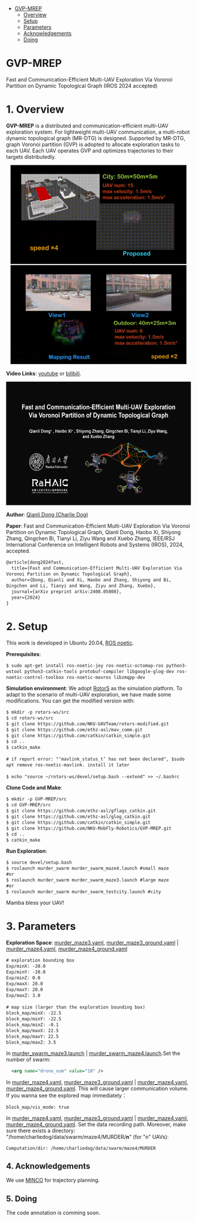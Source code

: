- [GVP-MREP](#GVP-MREP)
  - [Overview](#1-overview)
  - [Setup](#2-setup)
  - [Parameters](#3-parameters)
  - [Acknowledgements](#4-acknowledgements)
  - [Doing](#5-doing)


# GVP-MREP
Fast and Communication-Efficient Multi-UAV Exploration Via Voronoi Partition on Dynamic Topological Graph (IROS 2024 accepted)

# 1. Overview
**GVP-MREP** is a distributed and communication-efficient multi-UAV exploration system. For lightweight multi-UAV communication, a multi-robot dynamic topological graph (MR-DTG) is designed. Supported by MR-DTG, graph Voronoi partition (GVP) is adopted to allocate exploration tasks to each UAV. Each UAV operates GVP and optimizes trajectories to their targets distributedly.   
<p align="center">
  <img src="pics/0.gif" width = "480" height = "270"/>
  <img src="pics/1.gif" width = "480" height = "270"/>
</p>

**Video Links**: [youtube](https://www.youtube.com/watch?v=AtG9stNVjX0) or [bilibili](https://www.bilibili.com/video/BV1KC411h79h/).
<a href="https://www.youtube.com/watch?v=AtG9stNVjX0" target="blank">
    <p align="center">
        <img src="pics/cover.png" width="600" height="337" />
    </p>
</a>

**Author**: [Qianli Dong (Charlie Dog)](https://github.com/charlie-dog)

**Paper**: Fast and Communication-Efficient Multi-UAV Exploration Via Voronoi Partition on Dynamic Topological Graph, Qianli Dong, Haobo Xi, Shiyong Zhang, Qingchen Bi, Tianyi Li, Ziyu Wang and Xuebo Zhang, IEEE/RSJ International Conference on Intelligent Robots and Systems (IROS), 2024, accepted.
```
@article{dong2024fast,
  title={Fast and Communication-Efficient Multi-UAV Exploration Via Voronoi Partition on Dynamic Topological Graph},
  author={Dong, Qianli and Xi, Haobo and Zhang, Shiyong and Bi, Qingchen and Li, Tianyi and Wang, Ziyu and Zhang, Xuebo},
  journal={arXiv preprint arXiv:2408.05808},
  year={2024}
}
```
# 2. Setup
This work is developed in Ubuntu 20.04, [ROS noetic](http://wiki.ros.org/noetic/Installation/Ubuntu).

**Prerequisites**:
```
$ sudo apt-get install ros-noetic-joy ros-noetic-octomap-ros python3-wstool python3-catkin-tools protobuf-compiler libgoogle-glog-dev ros-noetic-control-toolbox ros-noetic-mavros libzmqpp-dev
```

**Simulation environment**:
We adopt [RotorS](https://github.com/ethz-asl/rotors_simulator) as the simulation platform. To adapt to the scenario of multi-UAV exploration, we have made some modifications. You can get the modified version with:
```
$ mkdir -p rotors-ws/src
$ cd rotors-ws/src
$ git clone https://github.com/NKU-UAVTeam/rotors-modified.git
$ git clone https://github.com/ethz-asl/mav_comm.git
$ git clone https://github.com/catkin/catkin_simple.git
$ cd ..
$ catkin_make 

# if report error: "‘mavlink_status_t’ has not been declared", $sudo apt remove ros-noetic-mavlink. install it later

$ echo "source ~/rotors-ws/devel/setup.bash --extend" >> ~/.bashrc
```

**Clone Code and Make**:
```
$ mkdir -p GVP-MREP/src
$ cd GVP-MREP/src
$ git clone https://github.com/ethz-asl/gflags_catkin.git
$ git clone https://github.com/ethz-asl/glog_catkin.git
$ git clone https://github.com/catkin/catkin_simple.git
$ git clone https://github.com/NKU-MobFly-Robotics/GVP-MREP.git
$ cd ..
$ catkin_make
```
**Run Exploration**:
```
$ source devel/setup.bash
$ roslaunch murder_swarm murder_swarm_maze4.launch #small maze
#or
$ roslaunch murder_swarm murder_swarm_maze3.launch #large maze
#or
$ roslaunch murder_swarm murder_swarm_testcity.launch #city
```

Mamba bless your UAV!

# 3. Parameters
**Exploration Space**:
[murder_maze3.yaml](./Exploration/murder_swarm/resource/murder_maze3.yaml), [murder_maze3_ground.yaml](./Exploration/murder_swarm/resource/murder_maze3_ground.yaml) | 
[murder_maze4.yaml](./Exploration/murder_swarm/resource/murder_maze4.yaml), [murder_maze4_ground.yaml](./Exploration/murder_swarm/resource/murder_maze4_ground.yaml)
```
# exploration bounding box
Exp/minX: -20.0
Exp/minY: -20.0
Exp/minZ: 0.0
Exp/maxX: 20.0
Exp/maxY: 20.0
Exp/maxZ: 3.0

# map size (larger than the exploration bounding box)
block_map/minX: -22.5
block_map/minY: -22.5
block_map/minZ: -0.1
block_map/maxX: 22.5
block_map/maxY: 22.5
block_map/maxZ: 3.5
```
In [murder_swarm_maze3.launch](./Exploration/murder_swarm/launch/murder_swarm_maze3.launch) | [murder_swarm_maze4.launch](./Exploration/murder_swarm/launch/murder_swarm_maze4.launch).Set the number of swarm:
```xml
  <arg name="drone_num" value="10" />
```

In [murder_maze4.yaml](./Exploration/murder_swarm/resource/murder_maze3.yaml), [murder_maze3_ground.yaml](./Exploration/murder_swarm/resource/murder_maze3_ground.yaml) | 
[murder_maze4.yaml](./Exploration/murder_swarm/resource/murder_maze4.yaml), [murder_maze4_ground.yaml](./Exploration/murder_swarm/resource/murder_maze4_ground.yaml). This will cause larger communication volume. If you wanna see the explored map immediately：
``` 
block_map/vis_mode: true
```

In [murder_maze4.yaml](./Exploration/murder_swarm/resource/murder_maze3.yaml), [murder_maze3_ground.yaml](./Exploration/murder_swarm/resource/murder_maze3_ground.yaml) | 
[murder_maze4.yaml](./Exploration/murder_swarm/resource/murder_maze4.yaml), [murder_maze4_ground.yaml](./Exploration/murder_swarm/resource/murder_maze4_ground.yaml). Set the data recording path. Moreover, make sure there exists a directory: "/home/charliedog/data/swarm/maze4/MURDER/**n**" (for "n" UAVs): 
```
Computation/dir: /home/charliedog/data/swarm/maze4/MURDER
```


## 4. Acknowledgements
We use [MINCO](https://github.com/ZJU-FAST-Lab/GCOPTER.git) for trajectory planning.

## 5. Doing
The code annotation is comming soon.
